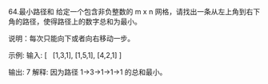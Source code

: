64.最小路径和
给定一个包含非负整数的 m x n 网格，请找出一条从左上角到右下角的路径，使得路径上的数字总和为最小。

说明：每次只能向下或者向右移动一步。

示例:
输入:
[
  [1,3,1],
  [1,5,1],
  [4,2,1]
]

输出: 7
解释: 因为路径 1→3→1→1→1 的总和最小。
